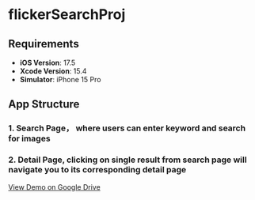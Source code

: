 # flickerSearchProj
## Requirements
- **iOS Version**: 17.5
- **Xcode Version**: 15.4
- **Simulator**: iPhone 15 Pro

## App Structure
### 1. Search Page， where users can enter keyword and search for images
### 2. Detail Page, clicking on single result from search page will navigate you to its corresponding detail page

[View Demo on Google Drive](https://drive.google.com/file/d/1oTntcBjHilnaBaj484x3zeNiTRvjPvZ6/view?usp=sharing)

